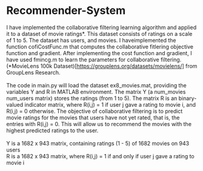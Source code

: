 # Recommender-System
I have implemented the collaborative filtering learning algorithm and applied it to a dataset of movie ratings*. This dataset consists of ratings on a scale of 1 to 5. The dataset has  users, and  movies. I haveimplemented the function cofiCostFunc.m that computes the collaborative fitlering objective function and gradient. After implementing the cost function and gradient, I have used fmincg.m to learn the parameters for collaborative filtering.
</br>(*MovieLens 100k Dataset)[https://grouplens.org/datasets/movielens/] from GroupLens Research.
</br>
</br>
The code in main.py will load the dataset ex8_movies.mat, providing the variables Y and R in MATLAB environment. The matrix Y (a num_movies  num_users matrix) stores the ratings  (from 1 to 5). The matrix R is an binary-valued indicator matrix, where R(i,j) = 1 if user j gave a rating to movie i, and R(i,j) = 0 otherwise. The objective of collaborative filtering is to predict movie ratings for the movies that users have not yet rated, that is, the entries with R(i,j) = 0. This will allow us to recommend the movies with the highest predicted ratings to the user.
</br>
</br>
Y is a 1682 x 943 matrix, containing ratings (1 - 5) of 1682 movies on 943 users
</br>R is a 1682 x 943 matrix, where R(i,j) = 1 if and only if user j gave a rating to movie i
